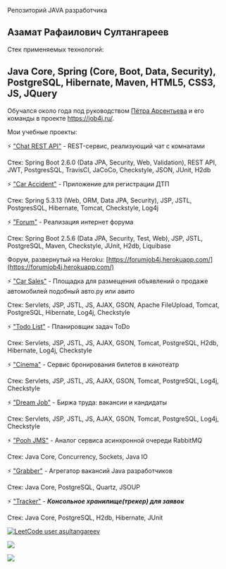 Репозиторий JAVA разработчика

## Азамат Рафаилович Султангареев

Стек применяемых технологий:
## Java Core, Spring (Core, Boot, Data, Security), PostgreSQL, Hibernate, Maven, HTML5, CSS3, JS, JQuery

Обучался около года под руководством [Пётра Арсентьева](https://github.com/peterarsentev) и его команды в проекте https://job4j.ru/.

Мои учебные проекты:

⚡ ["Chat REST API"](https://github.com/Azamat-Sult/job4j_chat) - REST-сервис, реализующий чат c комнатами

Стек: Spring Boot 2.6.0 (Data JPA, Security, Web, Validation), REST API, JWT, PostgresSQL, TravisCI, JaCoCo, Checkstyle, JSON, JUnit, H2db

⚡ ["Car Accident"](https://github.com/Azamat-Sult/job4j_car_accident) - Приложение для регистрации ДТП

Стек: Spring 5.3.13 (Web, ORM, Data JPA, Security), JSP, JSTL, PostgresSQL, Hibernate, Tomcat, Checkstyle, Log4j

⚡ ["Forum"](https://github.com/Azamat-Sult/job4j_forum) - Реализация интернет форума

Стек: Spring Boot 2.5.6 (Data JPA, Security, Test, Web), JSP, JSTL, PostgreSQL, Maven, Checkstyle, JUnit, H2db, Liquibase

Форум, развернутый на Heroku: [https://forumjob4j.herokuapp.com/](https://forumjob4j.herokuapp.com/)

⚡ ["Car Sales"](https://github.com/Azamat-Sult/job4j_cars) - Площадка для размещения объявлений о продаже автомобилей подобный авто.ру или авито

Стек: Servlets, JSP, JSTL, JS, AJAX, GSON, Apache FileUpload, Tomcat, PostgreSQL, Hibernate, Log4j, Checkstyle

⚡ ["Todo List"](https://github.com/Azamat-Sult/job4j_todo) - Планировщик задач ToDo

Стек: Servlets, JSP, JSTL, JS, AJAX, GSON, Tomcat, PostgreSQL, H2db, Hibernate, Log4j, Checkstyle

⚡ ["Cinema"](https://github.com/Azamat-Sult/job4j_cinema) - Сервис бронирования билетов в кинотеатр

Стек: Servlets, JSP, JSTL, JS, AJAX, GSON, Tomcat, PostgreSQL, Log4j, Checkstyle

⚡ ["Dream Job"](https://github.com/Azamat-Sult/job4j_dreamjob) - Биржа труда: вакансии и кандидаты

Стек: Servlets, JSP, JSTL, JS, AJAX, GSON, Tomcat, PostgreSQL, Log4j, Checkstyle

⚡ ["Pooh JMS"](https://github.com/Azamat-Sult/job4j_pooh) - Аналог сервиса асинхронной очереди RabbitMQ

Стек: Java Core, Concurrency, Sockets, Java IO

⚡ ["Grabber"](https://github.com/Azamat-Sult/job4j_grabber) - Агрегатор вакансий Java разработчиков

Стек: Java Core, PostgreSQL, Quartz, JSOUP

⚡ ["Tracker"](https://github.com/Azamat-Sult/job4j_tracker) - ***Консольное хранилище(трекер) для заявок***

Стек: Java Core, PostgreSQL, H2db, Hibernate, JUnit

[![LeetCode user asultangareev](https://img.shields.io/badge/dynamic/json?style=plastic&labelColor=black&color=%23ffa116&label=LeetCode&query=solvedOverTotal&url=https%3A%2F%2Fleetcode-badge.vercel.app%2Fapi%2Fusers%2Fasultangareev&logo=leetcode&logoColor=yellow)](https://leetcode.com/asultangareev/)

[![](https://badgen.net/badge/icon/telegram?icon=telegram&label)](https://t.me/asultangareev)

![](https://komarev.com/ghpvc/?username=Azamat-Sult&color=brightgreen&style=plastic)
